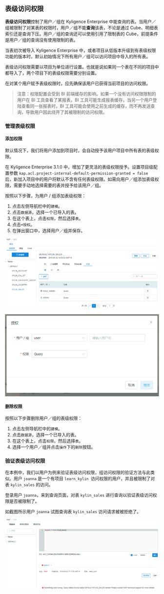 ## 表级访问权限

**表级访问权限**控制了用户／组在 Kyligence Enterprise 中能查询的表。当用户／组被限制了对某表的权限时，用户／组不能**查询**该表，不论是通过 Cube、明细表索引还是查询下压。用户／组的查询还可以使用引用了限制表的 Cube，前提条件是用户／组的查询没有使用限制的表。

当表初次被导入 Kyligence Enterprise 中，或者项目从低版本升级到有表级权限功能的版本时，默认初始情况下所有用户／组可以访问项目中导入的所有表。

表级访问权限需要以项目为单位进行设置。也就是说如果同一个表在不同的项目中都导入了，两个项目下的表级权限需要分别设置。

在对某个用户赋予表级权限时，应先确保该用户已获得当前项目的访问权限。

> 注意：权限配置会受到 BI 前端缓存的影响。如果一个没有访问权限限制的用户在 BI 工具查看了某报表，BI 工具可能生成报表缓存，当另一个用户登陆查看同一张报表时，BI 工具可能会使用之前生成的缓存，而不再发送查询，导致用户因此绕开了其被限制的访问权限。

### 管理表级权限

#### 添加权限

默认情况下，我们将用户添加到项目时，会自动授予该用户项目中所有表的表级权限。

在 Kyligence Enterprise 3.1.0 中，增加了更灵活的表级权限授予。设置项目级配置参数 `kap.acl.project-internal-default-permission-granted = false ` 后，新加入项目中的用户将默认不含有任何表级权限。如需向用户／组添加表级权限，需要手动地选择需要的表并授予给该用户／组。

按照以下步骤，为用户 / 组添加表级权限：

1. 点击左侧导航栏中的`建模`。
2. 点击`数据源`，选择一个已导入的表。
3. 在这个表上，点击`权限`，然后选择`表`。
4. 点击`+授权`。
5. 在弹出窗口中，选择用户／组并保存。

![表级权限](images/table/w_table1_cn.png)

![授权](images/table/w_table2_cn.png)

#### 删除权限

按照以下步骤删除用户／组的表级权限：

1. 点击左侧导航栏中的`建模`。
2. 点击`数据源`，选择一个已导入的表。
3. 在这个表上，点击`权限`，然后选择`表`。
4. 选择一个用户／组并点击`操作`下的`删除`按钮。

### 验证表级访问权限

在本例中，我们以用户为例来验证表级访问权限，组访问权限的验证方法与此类似。用户 `joanna`  是一个有项目 `learn_kylin `访问权限的用户，并且被限制了对表 `kylin_sales` 的访问。

登录用户 `joanna`，来到查询页面，对表 `kylin_sales` 进行查询以验证表级访问权限是否被限制了。

如截图所示用户 `joanna` 试图查询表 `kylin_sales` 访问请求被被拒绝了。

![验证表级访问权限](images/table/w_3.png)
